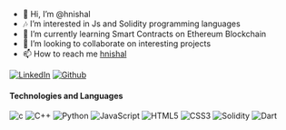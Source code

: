 - 👋 Hi, I’m @hnishal
- 🎶 I’m interested in Js and Solidity programming languages
- 🌱 I’m currently learning Smart Contracts on Ethereum Blockchain
- 💞️ I’m looking to collaborate on interesting projects
- 📫 How to reach me [hnishal](https://github.com/hnishal)  

[![LinkedIn][LinkedIn-shield]][LinkedIn-url]
[![Github][Github-shield]][Github-url]


#### Technologies and Languages 
![c](https://img.shields.io/badge/C-00599C?style=for-the-badge&logo=c&logoColor=white)
![C++](https://img.shields.io/badge/-C++-007ACC?style=for-the-badge&logo=cplusplus&logoColor=white)
![Python](https://img.shields.io/badge/Python-14354C?style=for-the-badge&logo=python&logoColor=white)
![JavaScript](https://img.shields.io/badge/JavaScript-323330?style=for-the-badge&logo=javascript&logoColor=F7DF1E)
![HTML5](https://img.shields.io/badge/HTML5-E34F26?style=for-the-badge&logo=html5&logoColor=white)
![CSS3](https://img.shields.io/badge/CSS3-1572B6?style=for-the-badge&logo=css3&logoColor=white)
![Solidity](https://img.shields.io/badge/Solidity-e6e6e6?style=for-the-badge&logo=solidity&logoColor=black)
![Dart](https://img.shields.io/badge/Dart-0175C2?style=for-the-badge&logo=dart&logoColor=white)


<!---
hnishal/hnishal is a ✨ special ✨ repository because its `README.md` (this file) appears on your GitHub profile.
You can click the Preview link to take a look at your changes.
--->
[LinkedIn-shield]: https://img.shields.io/badge/linkedin-%230077B5.svg?&style=for-the-badge&logo=linkedin&logoColor=white
[LinkedIn-url]: https://www.linkedin.com/in/hnishal
[Github-shield]: https://img.shields.io/badge/GitHub-%2312100E.svg?&style=for-the-badge&logo=Github&logoColor=white  
[Github-url]: https://github.com/hnishal

